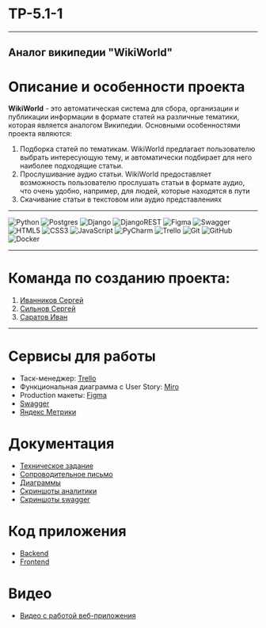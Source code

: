 # TP-5.1-1
-----------
## Аналог википедии "WikiWorld" <br />

# Описание и особенности проекта
<strong>WikiWorld</strong> - это автоматическая система для сбора, организации и публикации информации в формате статей на различные тематики, которая является аналогом Википедии. Основными особенностями проекта являются:
1. Подборка статей по тематикам. WikiWorld предлагает пользователю выбрать интересующую тему, и автоматически подбирает для него наиболее подходящие статьи.
2. Прослушивание аудио статьи. WikiWorld предоставляет возможность пользователю прослушать статьи в формате аудио, что очень удобно, например, для людей, которые находятся в пути
3. Скачивание статьи в текстовом или аудио представлениях

---
![Python](https://img.shields.io/badge/python-3670A0?style=for-the-badge&logo=python&logoColor=ffdd54)
![Postgres](https://img.shields.io/badge/postgres-%23316192.svg?style=for-the-badge&logo=postgresql&logoColor=white)
![Django](https://img.shields.io/badge/django-%23092E20.svg?style=for-the-badge&logo=django&logoColor=white)
![DjangoREST](https://img.shields.io/badge/DJANGO-REST-ff1709?style=for-the-badge&logo=django&logoColor=white&color=ff1709&labelColor=gray)
![Figma](https://img.shields.io/badge/figma-%23F24E1E.svg?style=for-the-badge&logo=figma&logoColor=white)
![Swagger](https://img.shields.io/badge/-Swagger-%23Clojure?style=for-the-badge&logo=swagger&logoColor=white)
![HTML5](https://img.shields.io/badge/html5-%23E34F26.svg?style=for-the-badge&logo=html5&logoColor=white)
![CSS3](https://img.shields.io/badge/css3-%231572B6.svg?style=for-the-badge&logo=css3&logoColor=white)
![JavaScript](https://img.shields.io/badge/javascript-%23323330.svg?style=for-the-badge&logo=javascript&logoColor=%23F7DF1E)
![PyCharm](https://img.shields.io/badge/pycharm-143?style=for-the-badge&logo=pycharm&logoColor=black&color=black&labelColor=green)
![Trello](https://img.shields.io/badge/Trello-%23026AA7.svg?style=for-the-badge&logo=Trello&logoColor=white)
![Git](https://img.shields.io/badge/git-%23F05033.svg?style=for-the-badge&logo=git&logoColor=white)
![GitHub](https://img.shields.io/badge/github-%23121011.svg?style=for-the-badge&logo=github&logoColor=white)
![Docker](https://img.shields.io/badge/docker-%230db7ed.svg?style=for-the-badge&logo=docker&logoColor=white)

---
# Команда по созданию проекта:

1. [Иванников Сергей](https://github.com/IvannikovS) <br />
3. [Сильнов Сергей](https://github.com/cr1stal165) <br />
5. [Саратов Иван](https://github.com/ivirmn) <br />

---

# Сервисы для работы

* Таск-менеджер: [Trello](https://trello.com/b/EdGDby24/%D0%B0%D0%BD%D0%B0%D0%BB%D0%BE%D0%B3-%D0%B2%D0%B8%D0%BA%D0%B8%D0%BF%D0%B5%D0%B4%D0%B8%D0%B8) <br/>
* Функциональная диаграмма с User Story: [Miro](https://miro.com/app/board/uXjVMe9HOf4=/?share_link_id=191011390342) <br />
* Production макеты: [Figma](https://www.figma.com/file/lbwCyNJmzD3AKl5oquqVBu/WikiWorld?node-id=0%3A1&t=4BweVBgmoZyOHkVO-1) <br />
* [Swagger](http://158.160.51.82:30/swagger/) <br />
* [Яндекс Метрики](https://metrika.yandex.ru/dashboard?id=93830378) <br />

# Документация

* [Техническое задание](https://github.com/cr1stal165/WikiWorld/tree/main/Документация)
* [Сопроводительное письмо](https://github.com/cr1stal165/WikiWorld/blob/main/Документация/Сопроводительное%20письмо.pdf)
* [Диаграммы](https://github.com/cr1stal165/WikiWorld/tree/main/Диаграммы)
* [Скриншоты аналитики](https://github.com/cr1stal165/WikiWorld/tree/main/Документация/analytics)
* [Скриншоты swagger](https://github.com/cr1stal165/WikiWorld/tree/main/Документация/swagger)

# Код приложения
* [Backend](https://github.com/cr1stal165/WikiWorld/tree/main/WikiWorld/backend)
* [Frontend](https://github.com/cr1stal165/WikiWorld/tree/main/WikiWorld/frontend)

# Видео
* [Видео c работой веб-приложения](https://www.youtube.com/watch?v=jNKd9AGj598)






